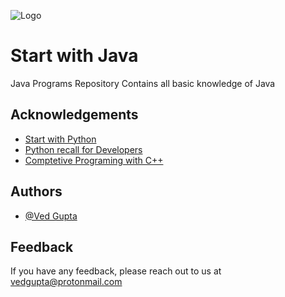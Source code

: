 ![Logo](https://i.ibb.co/qmCmm5B/java-3.png)
# Start with Java 

Java Programs Repository Contains all basic knowledge of Java 

## Acknowledgements

 - [Start with Python](https://github.com/innovatorved/BasicPython)
 - [Python recall for Developers](https://github.com/innovatorved/python-recall)
 - [Comptetive Programing with C++](https://github.com/innovatorved/Comptetive-Programing-cpp)

  
## Authors

- [@Ved Gupta](https://github.com/innovatorved)

  
## Feedback

If you have any feedback, please reach out to us at vedgupta@protonmail.com

  
